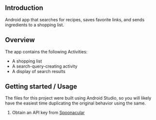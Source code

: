 ## Introduction

Android app that searches for recipes, saves favorite links, and sends
ingredients to a shopping list.

## Overview

The app contains the following Activities:
 * A shopping list
 * A search-query-creating activity
 * A display of search results

## Getting started / Usage

The files for this project were built using Android Studio, so you will likely have the easiest
time duplicating the original behavior using the same.

1. Obtain an API key from [Spoonacular](https://spoonacular.com/food-api/console#Dashboard)






  

     
   







